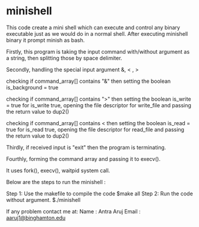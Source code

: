 # minishell
This code create a mini shell which can execute and control any binary executable just as we would do in a normal shell. After executing minishell binary it prompt minish as bash.

Firstly, this program is taking the input command with/without argument as a string, then splitting those by space delimiter.

Secondly, handling the special input argument &, < , > 

checking if command_array[] contains "&" then setting the boolean is_background = true

checking if command_array[] contains ">" then setting the boolean is_write = true
for is_write true, opening the file descriptor for write_file and passing the return value to dup2()

checking if command_array[] contains < then setting the boolean is_read = true
for is_read true, opening the file descriptor for read_file and passing the return value to dup2()

Thirdly, if received input is "exit" then the program is terminating.

Fourthly, forming the command array and passing it to execv().


It uses fork(), execv(), waitpid system call.

Below are the steps to run the minishell :

Step 1: Use the makefile to compile the code
$make all
Step 2: Run the code without argument.
$./minishell


If any problem contact me at: 
Name : Antra Aruj
Email : aaruj1@binghamton.edu
